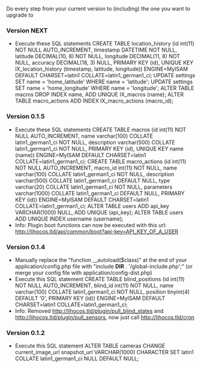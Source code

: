Do every step from your current version to (including) the one you want to upgrade to

### Version NEXT
* Execute these SQL statements
    CREATE TABLE location_history (id int(11) NOT NULL AUTO_INCREMENT, timestamp DATETIME NOT NULL, latitude DECIMAL(10, 8) NOT NULL, longitude DECIMAL(11, 8) NOT NULL, accuracy DECIMAL(18, 3) NULL, PRIMARY KEY (id), UNIQUE KEY IX_location_history (timestamp, latitude, longitude)) ENGINE=MyISAM DEFAULT CHARSET=latin1 COLLATE=latin1_german1_ci;
    UPDATE settings SET name = 'home_latitude' WHERE name = 'latitude';
    UPDATE settings SET name = 'home_longitude' WHERE name = 'longitude';
	ALTER TABLE macros DROP INDEX name, ADD UNIQUE IX_macros (name);
	ALTER TABLE macro_actions ADD INDEX IX_macro_actions (macro_id);

### Version 0.1.5
* Execute these SQL statements
    CREATE TABLE macros (id int(11) NOT NULL AUTO_INCREMENT, name varchar(100) COLLATE latin1_german1_ci NOT NULL, description varchar(500) COLLATE latin1_german1_ci NOT NULL, PRIMARY KEY (id), UNIQUE KEY name (name)) ENGINE=MyISAM DEFAULT CHARSET=latin1 COLLATE=latin1_german1_ci;
    CREATE TABLE macro_actions (id int(11) NOT NULL AUTO_INCREMENT, macro_id int(11) NOT NULL, name varchar(100) COLLATE latin1_german1_ci NOT NULL, description varchar(500) COLLATE latin1_german1_ci DEFAULT NULL, type varchar(20) COLLATE latin1_german1_ci NOT NULL, parameters varchar(1000) COLLATE latin1_german1_ci DEFAULT NULL, PRIMARY KEY (id)) ENGINE=MyISAM DEFAULT CHARSET=latin1 COLLATE=latin1_german1_ci;
    ALTER TABLE users ADD api_key VARCHAR(1000) NULL, ADD UNIQUE (api_key);
    ALTER TABLE users ADD UNIQUE INDEX username (username);
* Info: Plugin boot functions can now be executed with this url: http://lihocos.tld/api/common/boot?api-key=API_KEY_OF_A_USER

### Version 0.1.4
* Manually replace the "function __autoload($class)" at the end of your application/config.php file with "include __DIR__ . '/global-include.php';" (or merge your config file with application/config-dist.php)
* Execute this SQL statement
    CREATE TABLE blind_positions (id int(11) NOT NULL AUTO_INCREMENT, blind_id int(11) NOT NULL, name varchar(100) COLLATE latin1_german1_ci NOT NULL, position tinyint(4) DEFAULT '0', PRIMARY KEY (id)) ENGINE=MyISAM DEFAULT CHARSET=latin1 COLLATE=latin1_german1_ci;
* Info: Removed http://lihocos.tld/plugin/pull_blind_states and http://lihocos.tld/plugin/pull_sensors, now just call http://lihocos.tld/cron

### Version 0.1.2
* Execute this SQL statement
    ALTER TABLE cameras CHANGE current_image_url snapshot_url VARCHAR(1000) CHARACTER SET latin1 COLLATE latin1_german1_ci NULL DEFAULT NULL;